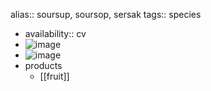 alias:: soursup, soursop, sersak
tags:: species

- availability:: cv
- ![image](https://ipfs.io/ipfs/QmRWZ93SQGBHYGL82E9r2HFFu4nDcUmr6tSEBXPnxd9w1G)
- ![image](https://ipfs.io/ipfs/QmWAk6q9uxzHhwxCuZ2Mggz5BKhrwcQ3uFgkNV6iJ9nus8)
- products
	- [[fruit]]
